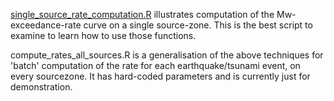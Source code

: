 [single_source_rate_computation.R](single_source_rate_computation.R)
illustrates computation of the Mw-exceedance-rate curve on a single
source-zone. This is the best script to examine to learn how to use those
functions.

compute_rates_all_sources.R is a generalisation of the above techniques for
'batch' computation of the rate for each earthquake/tsunami event, on every
sourcezone. It has hard-coded parameters and is currently just for
demonstration.
